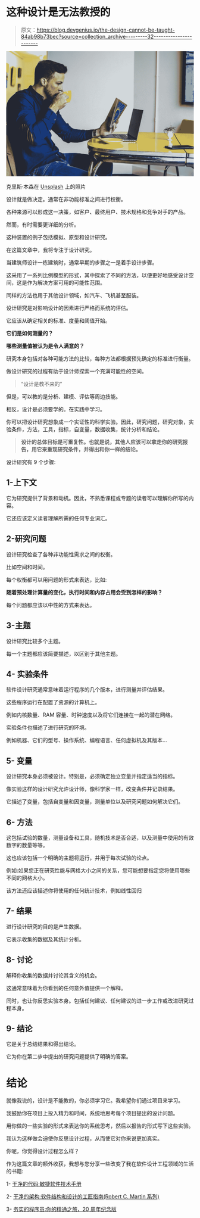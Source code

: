 # 这种设计是无法教授的

> 原文：<https://blog.devgenius.io/the-design-cannot-be-taught-84ab98b73bec?source=collection_archive---------32----------------------->

![](img/0b8bf89571c83f421e1b63c3203cd95a.png)

克里斯·本森在 [Unsplash](https://unsplash.com?utm_source=medium&utm_medium=referral) 上的照片

设计就是做决定。通常在非功能标准之间进行权衡。

各种来源可以形成这一决策，如客户、最终用户、技术规格和竞争对手的产品。

然而，有时需要更详细的分析。

这种装置的例子包括模拟、原型和设计研究。

在这篇文章中，我将专注于设计研究。

当建筑师设计一栋建筑时，通常早期的步骤之一是着手设计步骤。

这采用了一系列比例模型的形式，其中探索了不同的方法，以便更好地感受设计空间，这是作为解决方案可用的可能性范围。

同样的方法也用于其他设计领域，如汽车、飞机甚至服装。

设计研究是对影响设计的因素进行严格而系统的评估。

它应该从确定相关的标准、度量和阈值开始。

**它们是如何测量的？**

**哪些测量值被认为是令人满意的？**

研究本身包括对各种可能方法的比较，每种方法都根据预先确定的标准进行衡量。

做设计研究的过程有助于设计师探索一个充满可能性的空间。

> “设计是教不来的”

但是，可以教的是分析、建模、评估等周边技能。

相反，设计是必须要学的。在实践中学习。

你可以把设计研究想象成一个实证性的科学实验。因此，研究问题，研究对象，实验条件，方法，工具，指标，自变量，数据收集，统计分析和结论。

> **设计的总体目标是可重复性。也就是说，其他人应该可以拿走你的研究报告，用它来重现研究条件，并得出和你一样的结论。**

设计研究有 9 个步骤:

## **1-上下文**

它为研究提供了背景和动机。因此，不熟悉课程或专题的读者可以理解你所写的内容。

它还应该定义读者理解所需的任何专业词汇。

## **2-研究问题**

设计研究检查了各种非功能性需求之间的权衡。

比如空间和时间。

每个权衡都可以用问题的形式来表达，比如:

**随着预处理计算量的变化，执行时间和内存占用会受到怎样的影响？**

每个问题都应该以中性的方式来表达。

## **3-主题**

设计研究比较多个主题。

每一个主题都应该简要描述，以区别于其他主题。

## **4-** 实验条件

软件设计研究通常意味着运行程序的几个版本，进行测量并评估结果。

这些程序运行在配置了资源的计算机上。

例如内核数量、RAM 容量、时钟速度以及将它们连接在一起的潜在网络。

实验条件也描述了进行研究的环境。

例如机器、它们的型号、操作系统、编程语言、任何虚拟机及其版本…

## **5-** **变量**

设计研究本身必须被设计。特别是，必须确定独立变量并指定适当的指标。

像实验这样的设计研究允许设计师，像科学家一样，改变条件并记录结果。

它描述了变量，包括自变量和因变量，测量单位以及研究问题如何解决它们。

## **6-** **方法**

这包括试验的数量，测量设备和工具，随机技术是否合适，以及测量中使用的有效数字的数量等等。

这也应该包括一个明确的主题将运行，并用于每次试验的论点。

例如:如果您正在研究性能与网格大小之间的关系，您可能想要指定您将使用哪些不同的网格大小。

该方法还应该描述你将使用的任何统计技术，例如线性回归

## **7-** **结果**

进行设计研究的目的是产生数据。

它表示收集的数据及其统计分析。

## **8-** **讨论**

解释你收集的数据并讨论其含义的机会。

这通常意味着为你看到的任何意外值提供一个解释。

同时，也让你反思实验本身。包括任何建议、任何建议的进一步工作或改进研究过程本身。

## **9-** **结论**

它是关于总结结果和得出结论。

它为你在第二步中提出的研究问题提供了明确的答案。

# 结论

就像我说的，设计是不能教的，你必须学习它。我希望你们通过项目来学习。

我鼓励你在项目上投入精力和时间，系统地思考每个项目提出的设计问题。

用你做的一些实验的形式来表达你的系统思考，然后以报告的形式写下这些实验。

我认为这样做会迫使你反思设计过程，从而使它对你来说更加真实。

你呢，你觉得设计过程怎么样？

作为这篇文章的额外收获，我想与您分享一些改变了我在软件设计工程领域的生活的书籍:

1- [干净的代码:敏捷软件技术手册](https://amzn.to/2XSyWbg)

2- [干净的架构:软件结构和设计的工匠指南(Robert C. Martin 系列)](https://amzn.to/30BYfzR)

3- [务实的程序员:你的精通之旅，20 周年纪念版](https://amzn.to/3fgZmJr)